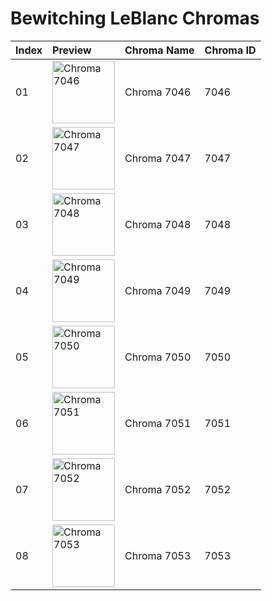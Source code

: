 # Bewitching LeBlanc Chromas

| Index | Preview | Chroma Name | Chroma ID |
|:---|:---|:---|:---|
| 01 | <img src='https://raw.communitydragon.org/latest/plugins/rcp-be-lol-game-data/global/default/v1/champion-chroma-images/7/7046.png' alt='Chroma 7046' width='100'> | Chroma 7046 | 7046 |
| 02 | <img src='https://raw.communitydragon.org/latest/plugins/rcp-be-lol-game-data/global/default/v1/champion-chroma-images/7/7047.png' alt='Chroma 7047' width='100'> | Chroma 7047 | 7047 |
| 03 | <img src='https://raw.communitydragon.org/latest/plugins/rcp-be-lol-game-data/global/default/v1/champion-chroma-images/7/7048.png' alt='Chroma 7048' width='100'> | Chroma 7048 | 7048 |
| 04 | <img src='https://raw.communitydragon.org/latest/plugins/rcp-be-lol-game-data/global/default/v1/champion-chroma-images/7/7049.png' alt='Chroma 7049' width='100'> | Chroma 7049 | 7049 |
| 05 | <img src='https://raw.communitydragon.org/latest/plugins/rcp-be-lol-game-data/global/default/v1/champion-chroma-images/7/7050.png' alt='Chroma 7050' width='100'> | Chroma 7050 | 7050 |
| 06 | <img src='https://raw.communitydragon.org/latest/plugins/rcp-be-lol-game-data/global/default/v1/champion-chroma-images/7/7051.png' alt='Chroma 7051' width='100'> | Chroma 7051 | 7051 |
| 07 | <img src='https://raw.communitydragon.org/latest/plugins/rcp-be-lol-game-data/global/default/v1/champion-chroma-images/7/7052.png' alt='Chroma 7052' width='100'> | Chroma 7052 | 7052 |
| 08 | <img src='https://raw.communitydragon.org/latest/plugins/rcp-be-lol-game-data/global/default/v1/champion-chroma-images/7/7053.png' alt='Chroma 7053' width='100'> | Chroma 7053 | 7053 |
